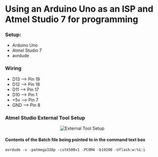 # Using an Arduino Uno as an ISP and Atmel Studio 7 for programming

### Setup:

* Arduino Uno
* Atmel Studio 7
* avrdude

### Wiring

  * D13 --> Pin 19
  * D12 --> Pin 18
  * D11 --> Pin 17
  * D10 --> Pin 1
  * +5v --> Pin 7
  * GND --> Pin 8
  
### Atmel Studio External Tool Setup

<p align="center">
  <img src="https://i.imgur.com/DzgEI4t.png?raw=true" alt="External Tool Setup"/>
</p>

#### Contents of the Batch file being pointed to in the command text box
````
avrdude -v -patmega328p -cstk500v1 -PCOM4 -b19200 -Uflash:w:%1:i
````
